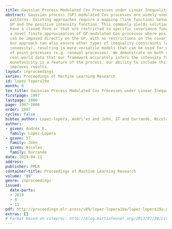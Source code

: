 ```yaml
---
title: Gaussian Process Modulated Cox Processes under Linear Inequality Constraints
abstract: Gaussian process (GP) modulated Cox processes are widely used to model point
  patterns. Existing approaches require a mapping (link function) between the unconstrained
  GP and the positive intensity function. This commonly yields solutions that do not
  have a closed form or that are restricted to specific covariance functions. We introduce
  a novel finite approximation of GP-modulated Cox processes where positiveness conditions
  can be imposed directly on the GP, with no restrictions on the covariance function.
  Our approach can also ensure other types of inequality constraints (e.g. monotonicity,
  convexity), resulting in more versatile models that can be used for other classes
  of point processes (e.g. renewal processes). We demonstrate on both synthetic and
  real-world data that our framework accurately infers the intensity functions. Where
  monotonicity is a feature of the process, our ability to include this in the inference
  improves results.
layout: inproceedings
series: Proceedings of Machine Learning Research
id: lopez-lopera19a
month: 0
tex_title: Gaussian Process Modulated Cox Processes under Linear Inequality Constraints
firstpage: 1997
lastpage: 2006
page: 1997-2006
order: 1997
cycles: false
bibtex_author: Lopez-lopera, Andr\'es and John, ST and Durrande, Nicolas
author:
- given: Andrés F.
  family: Lopez-Lopera
- given: ST
  family: John
- given: Nicolas
  family: Durrande
date: 2019-04-11
address: 
publisher: PMLR
container-title: Proceedings of Machine Learning Research
volume: '89'
genre: inproceedings
issued:
  date-parts:
  - 2019
  - 4
  - 11
pdf: http://proceedings.mlr.press/v89/lopez-lopera19a/lopez-lopera19a.pdf
extras: []
# Format based on citeproc: http://blog.martinfenner.org/2013/07/30/citeproc-yaml-for-bibliographies/
---
```

